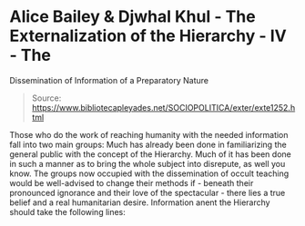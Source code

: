 # Alice Bailey & Djwhal Khul - The Externalization of the Hierarchy - IV - The
Dissemination of Information of a Preparatory Nature

> Source: https://www.bibliotecapleyades.net/SOCIOPOLITICA/exter/exte1252.html

Those who do the work of reaching humanity with the needed information fall into two main groups:
Much has already been done in familiarizing the general public with the concept of the Hierarchy. Much of it has been done in such a manner as to bring the whole subject into disrepute, as well you know. The groups now occupied with the dissemination of occult teaching would be well-advised to change their methods if - beneath their pronounced ignorance and their love of the spectacular - there lies a true belief and a real humanitarian desire. Information anent the Hierarchy should take the following lines:
